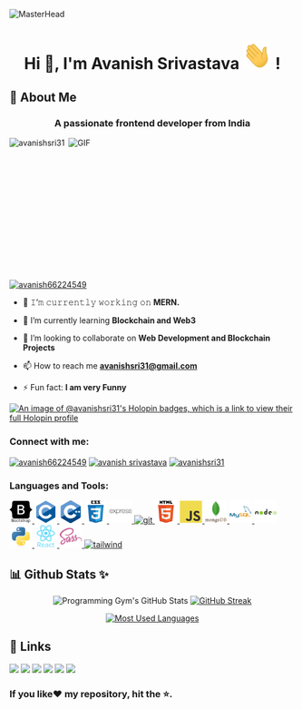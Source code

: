 ![MasterHead](https://www.aalpha.net/wp-content/uploads/2020/12/full-stack-development.gif)
<br>
<h1 align="center">Hi 👋, I'm Avanish Srivastava <img src="https://raw.githubusercontent.com/ABSphreak/ABSphreak/master/gifs/Hi.gif" width="50px" height="50px"> ! </h1>

## 🚀 About Me

<h3 align="center">A passionate frontend developer from India</h3>

<a target="_blank">
  <img align="right" height="250" width="400" alt="GIF" src="https://user-images.githubusercontent.com/74038190/219923823-bf1ce878-c6b8-4faa-be07-93e6b1006521.gif" width="500">
</a>

<p align="left"> <img src="https://komarev.com/ghpvc/?username=avanishsri31&label=Profile%20views&color=0e75b6&style=flat" alt="avanishsri31" /> </p>

<p align="left"> <a href="https://twitter.com/avanish66224549" target="blank"><img src="https://img.shields.io/twitter/follow/avanish66224549?logo=twitter&style=for-the-badge" alt="avanish66224549" /></a> </p>

- 🔭 𝙸’𝚖 𝚌𝚞𝚛𝚛𝚎𝚗𝚝𝚕𝚢 𝚠𝚘𝚛𝚔𝚒𝚗𝚐 𝚘𝚗 **MERN.**

- 🌱 I’m currently learning **Blockchain and Web3**

- 👯 I’m looking to collaborate on **Web Development and Blockchain Projects**

- 📫 How to reach me **avanishsri31@gmail.com**

- ⚡ Fun fact: **I am very Funny**

[![An image of @avanishsri31's Holopin badges, which is a link to view their full Holopin profile](https://holopin.me/avanishsri31)](https://holopin.io/@avanishsri31)


<h3 align="left">Connect with me:</h3>
<p align="left">
<a href="https://twitter.com/avanish66224549" target="blank"><img align="center" src="https://raw.githubusercontent.com/rahuldkjain/github-profile-readme-generator/master/src/images/icons/Social/twitter.svg" alt="avanish66224549" height="30" width="40" /></a>
<a href="https://www.linkedin.com/in/avanish-srivastava-533035203" target="blank"><img align="center" src="https://raw.githubusercontent.com/rahuldkjain/github-profile-readme-generator/master/src/images/icons/Social/linked-in-alt.svg" alt="avanish srivastava" height="30" width="40" /></a>
<a href="https://instagram.com/avanishsri31" target="blank"><img align="center" src="https://raw.githubusercontent.com/rahuldkjain/github-profile-readme-generator/master/src/images/icons/Social/instagram.svg" alt="avanishsri31" height="30" width="40" /></a>
</p>

<h3 align="left">Languages and Tools:</h3>
<p align="left"> <a href="https://getbootstrap.com" target="_blank" rel="noreferrer"> <img src="https://raw.githubusercontent.com/devicons/devicon/master/icons/bootstrap/bootstrap-plain-wordmark.svg" alt="bootstrap" width="40" height="40"/> </a> <a href="https://www.cprogramming.com/" target="_blank" rel="noreferrer"> <img src="https://raw.githubusercontent.com/devicons/devicon/master/icons/c/c-original.svg" alt="c" width="40" height="40"/> </a> <a href="https://www.w3schools.com/cpp/" target="_blank" rel="noreferrer"> <img src="https://raw.githubusercontent.com/devicons/devicon/master/icons/cplusplus/cplusplus-original.svg" alt="cplusplus" width="40" height="40"/> </a> <a href="https://www.w3schools.com/css/" target="_blank" rel="noreferrer"> <img src="https://raw.githubusercontent.com/devicons/devicon/master/icons/css3/css3-original-wordmark.svg" alt="css3" width="40" height="40"/> </a> <a href="https://expressjs.com" target="_blank" rel="noreferrer"> <img src="https://raw.githubusercontent.com/devicons/devicon/master/icons/express/express-original-wordmark.svg" alt="express" width="40" height="40"/> </a> <a href="https://git-scm.com/" target="_blank" rel="noreferrer"> <img src="https://www.vectorlogo.zone/logos/git-scm/git-scm-icon.svg" alt="git" width="40" height="40"/> </a> <a href="https://www.w3.org/html/" target="_blank" rel="noreferrer"> <img src="https://raw.githubusercontent.com/devicons/devicon/master/icons/html5/html5-original-wordmark.svg" alt="html5" width="40" height="40"/> </a> <a href="https://developer.mozilla.org/en-US/docs/Web/JavaScript" target="_blank" rel="noreferrer"> <img src="https://raw.githubusercontent.com/devicons/devicon/master/icons/javascript/javascript-original.svg" alt="javascript" width="40" height="40"/> </a> <a href="https://www.mongodb.com/" target="_blank" rel="noreferrer"> <img src="https://raw.githubusercontent.com/devicons/devicon/master/icons/mongodb/mongodb-original-wordmark.svg" alt="mongodb" width="40" height="40"/> </a> <a href="https://www.mysql.com/" target="_blank" rel="noreferrer"> <img src="https://raw.githubusercontent.com/devicons/devicon/master/icons/mysql/mysql-original-wordmark.svg" alt="mysql" width="40" height="40"/> </a> <a href="https://nodejs.org" target="_blank" rel="noreferrer"> <img src="https://raw.githubusercontent.com/devicons/devicon/master/icons/nodejs/nodejs-original-wordmark.svg" alt="nodejs" width="40" height="40"/> </a> <a href="https://www.python.org" target="_blank" rel="noreferrer"> <img src="https://raw.githubusercontent.com/devicons/devicon/master/icons/python/python-original.svg" alt="python" width="40" height="40"/> </a> <a href="https://reactjs.org/" target="_blank" rel="noreferrer"> <img src="https://raw.githubusercontent.com/devicons/devicon/master/icons/react/react-original-wordmark.svg" alt="react" width="40" height="40"/> </a> <a href="https://sass-lang.com" target="_blank" rel="noreferrer"> <img src="https://raw.githubusercontent.com/devicons/devicon/master/icons/sass/sass-original.svg" alt="sass" width="40" height="40"/> </a> <a href="https://tailwindcss.com/" target="_blank" rel="noreferrer"> <img src="https://www.vectorlogo.zone/logos/tailwindcss/tailwindcss-icon.svg" alt="tailwind" width="40" height="40"/> </a> </p>

<h2><b> 📊 Github Stats ✨ </b></h2>
<div class="stats" align="center">

![Programming Gym's GitHub Stats](https://github-readme-stats.vercel.app/api?username=Avanishsri31&count_private=true&show_icons=true&theme=algolia&border_radius=20&hide_border=true) [![GitHub Streak](https://streak-stats.demolab.com?user=Avanishsri31&theme=algolia&hide_border=true&border_radius=20)](https://git.io/streak-stats)
  
 [![Most Used Languages](https://github-readme-stats.vercel.app/api/top-langs/?username=Avanishsri31&layout=compact&show_icons=true&theme=algolia&border_radius=20&hide_border=true)](https://github.com/HimanshuGupta-p1/github-readme-stats)
</div>

## 🔗 Links
[<img height="40" src="https://img.shields.io/badge/my_website-548?style=for-the-badge&logo=ko-fi&logoColor=white">](https://react-portfolio-avanish.netlify.app/)
 [<img height="40" src="https://img.shields.io/badge/codepen-000.svg?&style=for-the-badge&logo=codepen">](https://codepen.io/avanishsri31)
 [<img height="40" src="https://cdn4.iconfinder.com/data/icons/logos-and-brands/512/160_Hackerrank_logo_logos-512.png">](https://www.hackerrank.com/Avanishsri_31)
 [<img height="40" src="https://media.geeksforgeeks.org/wp-content/cdn-uploads/gfg_200x200-min.png">](https://auth.geeksforgeeks.org/user/avanishsri31/practice)
 [<img height="40" src="https://img.shields.io/badge/codechef-100.svg?&style=for-the-badge&logo=codechef">](https://www.codechef.com/users/avanishsri31)
 [<img height="40" src="https://img.shields.io/badge/leetcode-111.svg?&style=for-the-badge&logo=leetcode">](https://leetcode.com/avanishsri_113/)

</div>

###  If you like❤️ my repository, hit the ⭐. 

